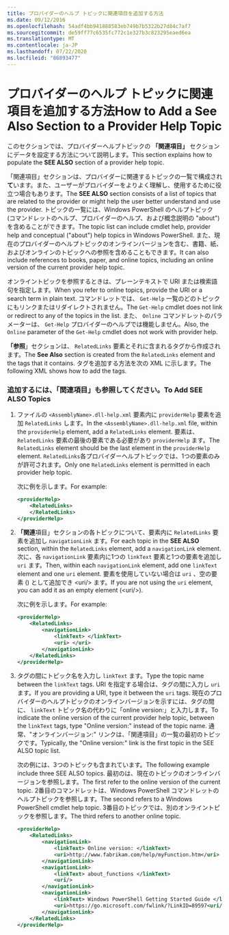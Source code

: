 ```yaml
---
title: プロバイダーのヘルプ トピックに関連項目を追加する方法
ms.date: 09/12/2016
ms.openlocfilehash: 54adf4bb941888583eb749b7b5322b27d84c7af7
ms.sourcegitcommit: de59ff77c6535fc772c1e327b3c823295eaed6ea
ms.translationtype: MT
ms.contentlocale: ja-JP
ms.lasthandoff: 07/22/2020
ms.locfileid: "86893477"
---
```

# <a name="how-to-add-a-see-also-section-to-a-provider-help-topic"></a><span data-ttu-id="1e2cb-102">プロバイダーのヘルプ トピックに関連項目を追加する方法</span><span class="sxs-lookup"><span data-stu-id="1e2cb-102">How to Add a See Also Section to a Provider Help Topic</span></span>

<span data-ttu-id="1e2cb-103">このセクションでは、プロバイダーヘルプトピックの **「関連項目」** セクションにデータを設定する方法について説明します。</span><span class="sxs-lookup"><span data-stu-id="1e2cb-103">This section explains how to populate the **SEE ALSO** section of a provider help topic.</span></span>

<span data-ttu-id="1e2cb-104">「関連項目」セクションは、プロバイダーに関連するトピックの一覧で構成され**て**います。また、ユーザーがプロバイダーをよりよく理解し、使用するために役立つ場合もあります。</span><span class="sxs-lookup"><span data-stu-id="1e2cb-104">The **SEE ALSO** section consists of a list of topics that are related to the provider or might help the user better understand and use the provider.</span></span> <span data-ttu-id="1e2cb-105">トピックの一覧には、Windows PowerShell のヘルプトピック (コマンドレットのヘルプ、プロバイダーのヘルプ、および概念説明の "about") を含めることができます。</span><span class="sxs-lookup"><span data-stu-id="1e2cb-105">The topic list can include cmdlet help, provider help and conceptual ("about") help topics in Windows PowerShell.</span></span> <span data-ttu-id="1e2cb-106">また、現在のプロバイダーのヘルプトピックのオンラインバージョンを含む、書籍、紙、およびオンラインのトピックへの参照を含めることもできます。</span><span class="sxs-lookup"><span data-stu-id="1e2cb-106">It can also include references to books, paper, and online topics, including an online version of the current provider help topic.</span></span>

<span data-ttu-id="1e2cb-107">オンライントピックを参照するときは、プレーンテキストで URI または検索語句を指定します。</span><span class="sxs-lookup"><span data-stu-id="1e2cb-107">When you refer to online topics, provide the URI or a search term in plain text.</span></span> <span data-ttu-id="1e2cb-108">コマンドレットでは、 `Get-Help` 一覧のどのトピックにもリンクまたはリダイレクトされません。</span><span class="sxs-lookup"><span data-stu-id="1e2cb-108">The `Get-Help` cmdlet does not link or redirect to any of the topics in the list.</span></span> <span data-ttu-id="1e2cb-109">また、 `Online` コマンドレットのパラメーターは、 `Get-Help` プロバイダーのヘルプでは機能しません。</span><span class="sxs-lookup"><span data-stu-id="1e2cb-109">Also, the `Online` parameter of the `Get-Help` cmdlet does not work with provider help.</span></span>

<span data-ttu-id="1e2cb-110">**「参照**」セクションは、 `RelatedLinks` 要素とそれに含まれるタグから作成されます。</span><span class="sxs-lookup"><span data-stu-id="1e2cb-110">The **See Also** section is created from the `RelatedLinks` element and the tags that it contains.</span></span>
<span data-ttu-id="1e2cb-111">タグを追加する方法を次の XML に示します。</span><span class="sxs-lookup"><span data-stu-id="1e2cb-111">The following XML shows how to add the tags.</span></span>

### <a name="to-add-see-also-topics"></a><span data-ttu-id="1e2cb-112">追加するには、「関連項目」も参照してください。</span><span class="sxs-lookup"><span data-stu-id="1e2cb-112">To Add SEE ALSO Topics</span></span>

1. <span data-ttu-id="1e2cb-113">ファイルの `<AssemblyName>.dll-help.xml` 要素内に `providerHelp` 要素を追加 `RelatedLinks` します。</span><span class="sxs-lookup"><span data-stu-id="1e2cb-113">In the `<AssemblyName>.dll-help.xml` file, within the `providerHelp` element, add a `RelatedLinks` element.</span></span> <span data-ttu-id="1e2cb-114">要素は、 `RelatedLinks` 要素の最後の要素である必要があり `providerHelp` ます。</span><span class="sxs-lookup"><span data-stu-id="1e2cb-114">The `RelatedLinks` element should be the last element in the `providerHelp` element.</span></span> <span data-ttu-id="1e2cb-115">`RelatedLinks`各プロバイダーヘルプトピックでは、1つの要素のみが許可されます。</span><span class="sxs-lookup"><span data-stu-id="1e2cb-115">Only one `RelatedLinks` element is permitted in each provider help topic.</span></span>

   <span data-ttu-id="1e2cb-116">次に例を示します。</span><span class="sxs-lookup"><span data-stu-id="1e2cb-116">For example:</span></span>

    ```xml
    <providerHelp>
        <RelatedLinks>
        </RelatedLinks>
    </providerHelp>
    ```

1. <span data-ttu-id="1e2cb-117">**「関連**項目」セクションの各トピックについて、要素内に `RelatedLinks` 要素を追加し `navigationLink` ます。</span><span class="sxs-lookup"><span data-stu-id="1e2cb-117">For each topic in the **SEE ALSO** section, within the `RelatedLinks` element, add a `navigationLink` element.</span></span> <span data-ttu-id="1e2cb-118">次に、各 `navigationLink` 要素内に1つの `linkText` 要素と1つの要素を追加し `uri` ます。</span><span class="sxs-lookup"><span data-stu-id="1e2cb-118">Then, within each `navigationLink` element, add one `linkText` element and one `uri` element.</span></span> <span data-ttu-id="1e2cb-119">要素を使用していない場合は `uri` 、空の要素 () として追加でき \<uri/> ます。</span><span class="sxs-lookup"><span data-stu-id="1e2cb-119">If you are not using the `uri` element, you can add it as an empty element (\<uri/>).</span></span>

   <span data-ttu-id="1e2cb-120">次に例を示します。</span><span class="sxs-lookup"><span data-stu-id="1e2cb-120">For example:</span></span>

    ```xml
    <providerHelp>
        <RelatedLinks>
            <navigationLink>
                <linkText> </linkText>
                <uri> </uri>
            </navigationLink>
        </RelatedLinks>
    </providerHelp>
    ```

1. <span data-ttu-id="1e2cb-121">タグの間にトピック名を入力し `linkText` ます。</span><span class="sxs-lookup"><span data-stu-id="1e2cb-121">Type the topic name between the `linkText` tags.</span></span> <span data-ttu-id="1e2cb-122">URI を指定する場合は、タグの間に入力し `uri` ます。</span><span class="sxs-lookup"><span data-stu-id="1e2cb-122">If you are providing a URI, type it between the `uri` tags.</span></span> <span data-ttu-id="1e2cb-123">現在のプロバイダーのヘルプトピックのオンラインバージョンを示すには、タグの間に、 `linkText` トピック名の代わりに「online version:」と入力します。</span><span class="sxs-lookup"><span data-stu-id="1e2cb-123">To indicate the online version of the current provider help topic, between the `linkText` tags, type "Online version:" instead of the topic name.</span></span> <span data-ttu-id="1e2cb-124">通常、"オンラインバージョン:" リンクは、「関連項目」の一覧の最初のトピックです。</span><span class="sxs-lookup"><span data-stu-id="1e2cb-124">Typically, the "Online version:" link is the first topic in the SEE ALSO topic list.</span></span>

   <span data-ttu-id="1e2cb-125">次の例には、3つのトピックも含まれています。</span><span class="sxs-lookup"><span data-stu-id="1e2cb-125">The following example include three SEE ALSO topics.</span></span> <span data-ttu-id="1e2cb-126">最初のは、現在のトピックのオンラインバージョンを参照します。</span><span class="sxs-lookup"><span data-stu-id="1e2cb-126">The first refer to the online version of the current topic.</span></span> <span data-ttu-id="1e2cb-127">2番目のコマンドレットは、Windows PowerShell コマンドレットのヘルプトピックを参照します。</span><span class="sxs-lookup"><span data-stu-id="1e2cb-127">The second refers to a Windows PowerShell cmdlet help topic.</span></span> <span data-ttu-id="1e2cb-128">3番目のトピックでは、別のオンライントピックを参照します。</span><span class="sxs-lookup"><span data-stu-id="1e2cb-128">The third refers to another online topic.</span></span>

    ```xml
    <providerHelp>
        <RelatedLinks>
            <navigationLink>
                <linkText> Online version: </linkText>
                <uri>http://www.fabrikam.com/help/myFunction.htm</uri>
            </navigationLink>
            <navigationLink>
                <linkText> about_functions </linkText>
                <uri/>
            </navigationLink>
            <navigationLink>
                <linkText> Windows PowerShell Getting Started Guide </linkText>
                <uri>https://go.microsoft.com/fwlink/?LinkID=89597<uri/>
            </navigationLink>
        </RelatedLinks>
    </providerHelp>
    ```
